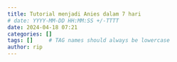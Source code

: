```yaml
---
title: Tutorial menjadi Anies dalam 7 hari
# date: YYYY-MM-DD HH:MM:SS +/-TTTT
date: 2024-04-18 07:21
categories: []
tags: []     # TAG names should always be lowercase
author: rip
---
```

